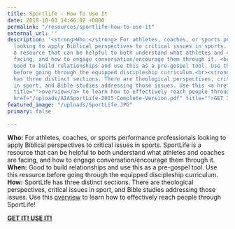 ```yaml
---
title: Sportlife - How To Use It
date: 2018-10-03 14:46:02 +0000
permalink: "/resources/sportlife-how-to-use-it"
external_url: ''
description: '<strong>Who:</strong> For athletes, coaches, or sports performance professionals
  looking to apply Biblical perspectives to critical issues in sports. SportLife is
  a resource that can be helpful to both understand what athletes and coaches are
  facing, and how to engage conversation/encourage them through it. <br><strong>When:</strong>
  Good to build relationships and use this as a pre-gospel tool. Use this resource
  before going through the equipped discipleship curriculum.<br><strong>How: </strong>SportLife
  has three distinct sections. There are theological perspectives, critical issues
  in sport, and Bible studies addressing those issues. Use this <a href="/uploads/sportlife-overview.pdf"
  title="">overview</a> to learn how to effectively reach people through SportLife!<br><a
  href="/uploads/AIASportLife-2015-Complete-Version.pdf" title="">GET IT! USE IT!</a>'
featured_image: "/uploads/SportLife.JPG"
primary: false

---
```

**Who:** For athletes, coaches, or sports performance professionals looking to apply Biblical perspectives to critical issues in sports. SportLife is a resource that can be helpful to both understand what athletes and coaches are facing, and how to engage conversation/encourage them through it.  
**When:** Good to build relationships and use this as a pre-gospel tool. Use this resource before going through the equipped discipleship curriculum.  
**How:** SportLife has three distinct sections. There are theological perspectives, critical issues in sport, and Bible studies addressing those issues. Use this [overview](/uploads/sportlife-overview.pdf) to learn how to effectively reach people through SportLife!

[**GET IT! USE IT!**](/uploads/AIASportLife-2015-Complete-Version.pdf) 